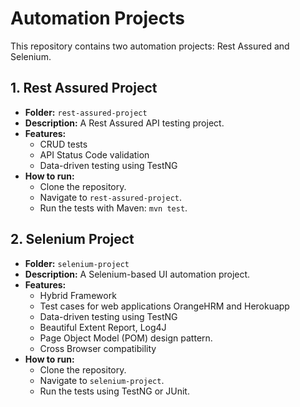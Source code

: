 # Automation Projects

This repository contains two automation projects: Rest Assured and Selenium.

## 1. Rest Assured Project
- **Folder:** `rest-assured-project`
- **Description:** A Rest Assured API testing project.
- **Features:**
  - CRUD tests
  - API Status Code validation
  - Data-driven testing using TestNG
- **How to run:**
  - Clone the repository.
  - Navigate to `rest-assured-project`.
  - Run the tests with Maven: `mvn test`.

## 2. Selenium Project
- **Folder:** `selenium-project`
- **Description:** A Selenium-based UI automation project.
- **Features:**
  - Hybrid Framework
  - Test cases for web applications OrangeHRM and Herokuapp
  - Data-driven testing using TestNG
  - Beautiful Extent Report, Log4J
  - Page Object Model (POM) design pattern.
  - Cross Browser compatibility
- **How to run:**
  - Clone the repository.
  - Navigate to `selenium-project`.
  - Run the tests using TestNG or JUnit.
